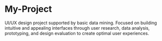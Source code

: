 # My-Project
UI/UX design project supported by basic data mining. Focused on building intuitive and appealing interfaces through user research, data analysis, prototyping, and design evaluation to create optimal user experiences.
